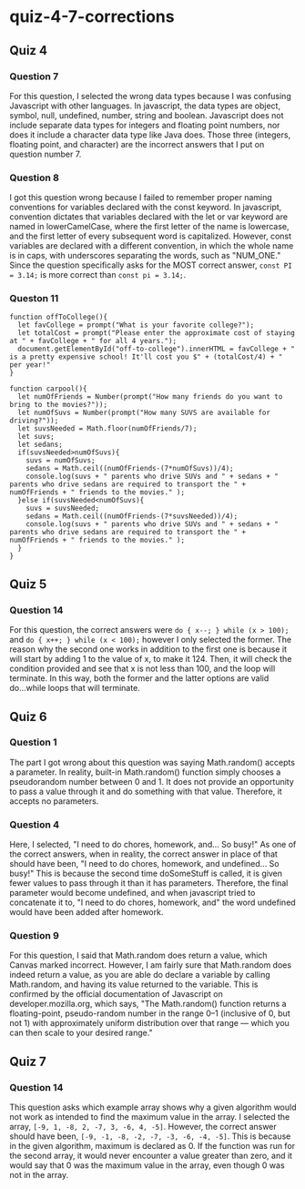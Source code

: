 # quiz-4-7-corrections
## Quiz 4
### Question 7
For this question, I selected the wrong data types because I was confusing Javascript with other languages. In javascript, the data types are object, symbol, null, undefined, number, string and boolean. Javascript does not include separate data types for integers and floating point numbers, nor does it include a character data type like Java does. Those three (integers, floating point, and character) are the incorrect answers that I put on question number 7.

### Question 8
I got this question wrong because I failed to remember proper naming conventions for variables declared with the const keyword. In javascript, convention dictates that variables declared with the let or var keyword are named in lowerCamelCase, where the first letter of the name is lowercase, and the first letter of every subsequent word is capitalized. However, const variables are declared with a different convention, in which the whole name is in caps, with underscores separating the words, such as "NUM_ONE." Since the question specifically asks for the MOST correct answer, `const PI = 3.14;` is more correct than `const pi = 3.14;`.

### Queston 11
```
function offToCollege(){
  let favCollege = prompt("What is your favorite college?");
  let totalCost = prompt("Please enter the approximate cost of staying at " + favCollege + " for all 4 years.");
  document.getElementById("off-to-college").innerHTML = favCollege + " is a pretty expensive school! It'll cost you $" + (totalCost/4) + " per year!"
}

function carpool(){
  let numOfFriends = Number(prompt("How many friends do you want to bring to the movies?"));
  let numOfSuvs = Number(prompt("How many SUVS are available for driving?"));
  let suvsNeeded = Math.floor(numOfFriends/7);
  let suvs;
  let sedans;
  if(suvsNeeded>numOfSuvs){
    suvs = numOfSuvs;
    sedans = Math.ceil((numOfFriends-(7*numOfSuvs))/4);
    console.log(suvs + " parents who drive SUVs and " + sedans + " parents who drive sedans are required to transport the " + numOfFriends + " friends to the movies." );
  }else if(suvsNeeded<numOfSuvs){
    suvs = suvsNeeded;
    sedans = Math.ceil((numOfFriends-(7*suvsNeeded))/4);
    console.log(suvs + " parents who drive SUVs and " + sedans + " parents who drive sedans are required to transport the " + numOfFriends + " friends to the movies." );
  }
}
```
## Quiz 5
### Question 14
For this question, the correct answers were 
`do {
   x--;
} while (x > 100);`
and
`do {
   x++;
} while (x < 100);`
however I only selected the former. The reason why the second one works in addition to the first one is because it will start by adding 1 to the value of x, to make it 124. Then, it will check the condition provided and see that x is not less than 100, and the loop will terminate. In this way, both the former and the latter options are valid do...while loops that will terminate.

## Quiz 6
### Question 1
The part I got wrong about this question was saying Math.random() accepts a parameter. In reality, built-in Math.random() function simply chooses a pseudorandom number between 0 and 1. It does not provide an opportunity to pass a value through it and do something with that value. Therefore, it accepts no parameters.

### Question 4
Here, I selected, "I need to do chores, homework, and... So busy!" As one of the correct answers, when in reality, the correct answer in place of that should have been, "I need to do chores, homework, and undefined... So busy!" This is because the second time doSomeStuff is called, it is given fewer values to pass through it than it has parameters. Therefore, the final parameter would become undefined, and when javascript tried to concatenate it to, "I need to do chores, homework, and" the word undefined would have been added after homework.

### Question 9
For this question, I said that Math.random does return a value, which Canvas marked incorrect. However, I am fairly sure that Math.random does indeed return a value, as you are able do declare a variable by calling Math.random, and having its value returned to the variable. This is confirmed by the official documentation of Javascript on developer.mozilla.org, which says, "The Math.random() function returns a floating-point, pseudo-random number in the range 0–1 (inclusive of 0, but not 1) with approximately uniform distribution over that range — which you can then scale to your desired range."

## Quiz 7
### Question 14
This question asks which example array shows why a given algorithm would not work as intended to find the maximum value in the array. I selected the array, `[-9, 1, -8, 2, -7, 3, -6, 4, -5]`. However, the correct answer should have been, `[-9, -1, -8, -2, -7, -3, -6, -4, -5]`. This is because in the given algorithm, maximum is declared as 0. If the function was run for the second array, it would never encounter a value greater than zero, and it would say that 0 was the maximum value in the array, even though 0 was not in the array.
